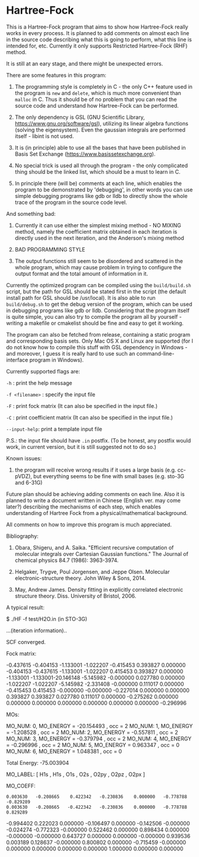# Hartree-Fock
This is a Hartree-Fock program that aims to show how Hartree-Fock really works in every process. It is planned to add comments on almost each line in the source code describing what this is going to perform, what this line is intended for, etc. Currently it only supports Restricted Hartree-Fock (RHF) method.

It is still at an eary stage, and there might be unexpected errors.

There are some features in this program:

  1. The programming style is completely in C - the only C++ feature used in the program is `new` and `delete`, which is much more convenient than `malloc` in C. Thus it should be of no problem that you can read the source code and understand how Hartree-Fock can be performed.

  2. The only dependency is GSL (GNU Scientific Library, https://www.gnu.org/software/gsl), utilizing its linear algebra functions (solving the eigensystem). Even the gaussian integrals are performed itself - libint is not used.

  3. It is (in principle) able to use all the bases that have been published in Basis Set Exchange (https://www.basissetexchange.org).

  4. No special trick is used all through the program - the only complicated thing should be the linked list, which should be a must to learn in C.

  5. In principle there (will be) comments at each line, which enables the program to be demonstrated by 'debugging', in other words you can use simple debugging programs like gdb or lldb to directly show the whole trace of the program in the source code level.

And something bad:

  1. Currently it can use either the simplest mixing method - NO MIXING method, namely the coefficient matrix obtained in each iteration is directly used in the next iteration, and the Anderson's mixing method 

  2. BAD PROGRAMMING STYLE

  3. The output functions still seem to be disordered and scattered in the whole program, which may cause problem in trying to configure the output format and the total amount of information in it.

Currently the optimized program can be compiled using the `build/build.sh` script, but the path for GSL should be stated first in the script (the default install path for GSL should be /usr/local). It is also able to run `build/debug.sh` to get the debug version of the program, which can be used in debugging programs like gdb or lldb. Considering that the program itself is quite simple, you can also try to compile the program all by yourself - writing a makefile or cmakelist should be fine and easy to get it working.

The program can also be fetched from release, containing a static program and corresponding basis sets. Only Mac OS X and Linux are supported (for I do not know how to compile this stuff with GSL dependency in Windows - and moreover, I guess it is really hard to use such an command-line-interface program in Windows).

Currently supported flags are:

  `-h` : print the help message
  
  `-f <filename>` : specify the input file
  
  `-F` : print fock matrix (It can also be specified in the input file.)
  
  `-C` : print coefficient matrix (It can also be specified in the input file.)
  
  `--input-help`: print a template input file
  
  P.S.: the input file should have `.in` postfix. (To be honest, any postfix would work, in current version, but it is still suggested not to do so.)
  
Known issues:
  1. the program will receive wrong results if it uses a large basis (e.g. cc-pVDZ), but everything seems to be fine with small bases (e.g. sto-3G and 6-31G)

Future plan should be achieving adding comments on each line. Also it is planned to write a document written in Chinese (English ver. may come later?) describing the mechanisms of each step, which enables understanding of Hartree Fock from a physical/mathematical background.

All comments on how to improve this program is much appreciated.

Bibliography:

1. Obara, Shigeru, and A. Saika. "Efficient recursive computation of molecular integrals over Cartesian Gaussian functions." The Journal of chemical physics 84.7 (1986): 3963-3974.

2. Helgaker, Trygve, Poul Jorgensen, and Jeppe Olsen. Molecular electronic-structure theory. John Wiley & Sons, 2014.

3. May, Andrew James. Density fitting in explicitly correlated electronic structure theory. Diss. University of Bristol, 2006.

A typical result:

$ ./HF -f test/H2O.in (in STO-3G)


...(iteration information)..

SCF converged.

Fock matrix:

 -0.437615 -0.404153 -1.133001 -1.022207 -0.415453  0.393827  0.000000
 -0.404153 -0.437615 -1.133001 -1.022207  0.415453  0.393827  0.000000
 -1.133001 -1.133001-20.146148 -5.145982 -0.000000  0.027780  0.000000
 -1.022207 -1.022207 -5.145982 -2.331408 -0.000000  0.111017  0.000000
 -0.415453  0.415453 -0.000000 -0.000000 -0.227014  0.000000  0.000000
  0.393827  0.393827  0.027780  0.111017  0.000000 -0.275262  0.000000
  0.000000  0.000000  0.000000  0.000000  0.000000  0.000000 -0.296996



MOs:

MO_NUM: 0,    MO_ENERGY = -20.154493 , occ = 2
MO_NUM: 1,    MO_ENERGY = -1.208528 , occ = 2
MO_NUM: 2,    MO_ENERGY = -0.557811 , occ = 2
MO_NUM: 3,    MO_ENERGY = -0.379794 , occ = 2
MO_NUM: 4,    MO_ENERGY = -0.296996 , occ = 2
MO_NUM: 5,    MO_ENERGY = 0.963347 , occ = 0
MO_NUM: 6,    MO_ENERGY = 1.048381 , occ = 0

Total Energy: -75.003904

MO_LABEL:
[ H1s , H1s , O1s , O2s , O2py , O2pz , O2px ]

MO_COEFF:


    0.003630   -0.208665    0.422342   -0.230836    0.000000   -0.778788   -0.829289
    0.003630   -0.208665   -0.422342   -0.230836    0.000000   -0.778788    0.829289
   -0.994402    0.222023    0.000000   -0.106497    0.000000   -0.142506   -0.000000
   -0.024274   -0.772323   -0.000000    0.522462    0.000000    0.898434    0.000000
   -0.000000   -0.000000    0.643727    0.000000    0.000000   -0.000000    0.939536
    0.003189    0.128637   -0.000000    0.800802    0.000000   -0.715459   -0.000000
    0.000000    0.000000    0.000000    0.000000    1.000000    0.000000    0.000000
